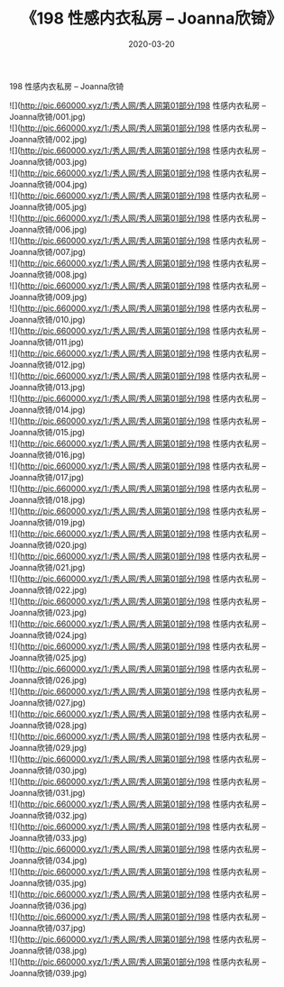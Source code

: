 ﻿---
layout: post
title:  《198 性感内衣私房 – Joanna欣锜》
date:   2020-03-20
img: http://pic.660000.xyz/1:/秀人网/秀人网第01部分/198 性感内衣私房 – Joanna欣锜/000.jpg
categories: [美女, 清纯, 唯美]
---

198 性感内衣私房 – Joanna欣锜

  ![](http://pic.660000.xyz/1:/秀人网/秀人网第01部分/198 性感内衣私房 – Joanna欣锜/001.jpg) <br> ![](http://pic.660000.xyz/1:/秀人网/秀人网第01部分/198 性感内衣私房 – Joanna欣锜/002.jpg) <br> ![](http://pic.660000.xyz/1:/秀人网/秀人网第01部分/198 性感内衣私房 – Joanna欣锜/003.jpg) <br> ![](http://pic.660000.xyz/1:/秀人网/秀人网第01部分/198 性感内衣私房 – Joanna欣锜/004.jpg) <br> ![](http://pic.660000.xyz/1:/秀人网/秀人网第01部分/198 性感内衣私房 – Joanna欣锜/005.jpg) <br> ![](http://pic.660000.xyz/1:/秀人网/秀人网第01部分/198 性感内衣私房 – Joanna欣锜/006.jpg) <br> ![](http://pic.660000.xyz/1:/秀人网/秀人网第01部分/198 性感内衣私房 – Joanna欣锜/007.jpg) <br> ![](http://pic.660000.xyz/1:/秀人网/秀人网第01部分/198 性感内衣私房 – Joanna欣锜/008.jpg) <br> ![](http://pic.660000.xyz/1:/秀人网/秀人网第01部分/198 性感内衣私房 – Joanna欣锜/009.jpg) <br> ![](http://pic.660000.xyz/1:/秀人网/秀人网第01部分/198 性感内衣私房 – Joanna欣锜/010.jpg) <br> ![](http://pic.660000.xyz/1:/秀人网/秀人网第01部分/198 性感内衣私房 – Joanna欣锜/011.jpg) <br> ![](http://pic.660000.xyz/1:/秀人网/秀人网第01部分/198 性感内衣私房 – Joanna欣锜/012.jpg) <br> ![](http://pic.660000.xyz/1:/秀人网/秀人网第01部分/198 性感内衣私房 – Joanna欣锜/013.jpg) <br> ![](http://pic.660000.xyz/1:/秀人网/秀人网第01部分/198 性感内衣私房 – Joanna欣锜/014.jpg) <br> ![](http://pic.660000.xyz/1:/秀人网/秀人网第01部分/198 性感内衣私房 – Joanna欣锜/015.jpg) <br> ![](http://pic.660000.xyz/1:/秀人网/秀人网第01部分/198 性感内衣私房 – Joanna欣锜/016.jpg) <br> ![](http://pic.660000.xyz/1:/秀人网/秀人网第01部分/198 性感内衣私房 – Joanna欣锜/017.jpg) <br> ![](http://pic.660000.xyz/1:/秀人网/秀人网第01部分/198 性感内衣私房 – Joanna欣锜/018.jpg) <br> ![](http://pic.660000.xyz/1:/秀人网/秀人网第01部分/198 性感内衣私房 – Joanna欣锜/019.jpg) <br> ![](http://pic.660000.xyz/1:/秀人网/秀人网第01部分/198 性感内衣私房 – Joanna欣锜/020.jpg) <br> ![](http://pic.660000.xyz/1:/秀人网/秀人网第01部分/198 性感内衣私房 – Joanna欣锜/021.jpg) <br> ![](http://pic.660000.xyz/1:/秀人网/秀人网第01部分/198 性感内衣私房 – Joanna欣锜/022.jpg) <br> ![](http://pic.660000.xyz/1:/秀人网/秀人网第01部分/198 性感内衣私房 – Joanna欣锜/023.jpg) <br> ![](http://pic.660000.xyz/1:/秀人网/秀人网第01部分/198 性感内衣私房 – Joanna欣锜/024.jpg) <br> ![](http://pic.660000.xyz/1:/秀人网/秀人网第01部分/198 性感内衣私房 – Joanna欣锜/025.jpg) <br> ![](http://pic.660000.xyz/1:/秀人网/秀人网第01部分/198 性感内衣私房 – Joanna欣锜/026.jpg) <br> ![](http://pic.660000.xyz/1:/秀人网/秀人网第01部分/198 性感内衣私房 – Joanna欣锜/027.jpg) <br> ![](http://pic.660000.xyz/1:/秀人网/秀人网第01部分/198 性感内衣私房 – Joanna欣锜/028.jpg) <br> ![](http://pic.660000.xyz/1:/秀人网/秀人网第01部分/198 性感内衣私房 – Joanna欣锜/029.jpg) <br> ![](http://pic.660000.xyz/1:/秀人网/秀人网第01部分/198 性感内衣私房 – Joanna欣锜/030.jpg) <br> ![](http://pic.660000.xyz/1:/秀人网/秀人网第01部分/198 性感内衣私房 – Joanna欣锜/031.jpg) <br> ![](http://pic.660000.xyz/1:/秀人网/秀人网第01部分/198 性感内衣私房 – Joanna欣锜/032.jpg) <br> ![](http://pic.660000.xyz/1:/秀人网/秀人网第01部分/198 性感内衣私房 – Joanna欣锜/033.jpg) <br> ![](http://pic.660000.xyz/1:/秀人网/秀人网第01部分/198 性感内衣私房 – Joanna欣锜/034.jpg) <br> ![](http://pic.660000.xyz/1:/秀人网/秀人网第01部分/198 性感内衣私房 – Joanna欣锜/035.jpg) <br> ![](http://pic.660000.xyz/1:/秀人网/秀人网第01部分/198 性感内衣私房 – Joanna欣锜/036.jpg) <br> ![](http://pic.660000.xyz/1:/秀人网/秀人网第01部分/198 性感内衣私房 – Joanna欣锜/037.jpg) <br> ![](http://pic.660000.xyz/1:/秀人网/秀人网第01部分/198 性感内衣私房 – Joanna欣锜/038.jpg) <br> ![](http://pic.660000.xyz/1:/秀人网/秀人网第01部分/198 性感内衣私房 – Joanna欣锜/039.jpg) <br>